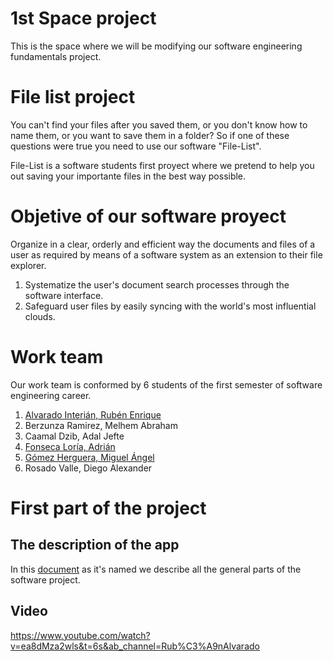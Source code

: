 # 1st Space project
This is the space where we will be modifying our software engineering fundamentals project.

# File list project
You can't find your files after you saved them, or you don't know how to name them, or you want to save them in a folder? So if one of these questions were true you need to use our software "File-List".

File-List is a software students first proyect where we pretend to help you out saving your importante files in the best way possible.

# Objetive of our software proyect
Organize in a clear, orderly and efficient way the documents and files of a user as required by means of a software system as an extension to their file explorer.
1. Systematize the user's document search processes through the software interface. 
2. Safeguard user files by easily syncing with the world's most influential clouds. 

# Work team
Our work team is conformed by 6 students of the first semester of software engineering career.
1. [Alvarado Interián, Rubén Enrique]( https://github.com/kirake-a)
2. Berzunza Ramirez, Melhem Abraham
3. Caamal Dzib, Adal Jefte
4. [Fonseca Loría, Adrián](https://github.com/adrianfonsecal)
5. [Gómez Herguera, Miguel Ángel](https://github.com/MiguelHerguera)
6. Rosado Valle, Diego Alexander


# First part of the project
## The description of the app
In this [document](https://github.com/adrianfonsecal/proyecto-fis/blob/Entrega1/Fila1.md) as it's named we describe all the general parts of the software project. 
## Video
https://www.youtube.com/watch?v=ea8dMza2wls&t=6s&ab_channel=Rub%C3%A9nAlvarado

